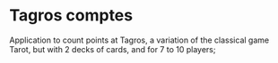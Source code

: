 # Tagros comptes

Application to count points at Tagros, a variation of the classical game Tarot, but with 2 decks of cards, and for 7 to 10 players;